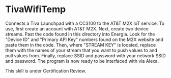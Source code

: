 # TivaWifiTemp
Connects a Tiva Launchpad with a CC3100 to the AT&amp;T M2X IoT service. To use, first create an account with AT&T M2X. Next, create two device streams. Past the code found in this directory into Energia. Look for the "Device ID" and "Primary API Key" numbers found on the M2X website and paste them in the code. Then, where "STREAM KEY" is located, replace them with the names of your stream that you want to push values to and pull values from. Finally, replace SSID and password with your network SSID and password. The program is now ready to be interfaced with via Alexa.

This skill is under Certification Review.
